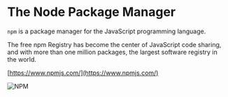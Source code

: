 # The Node Package Manager

`npm` is a package manager for the JavaScript programming language.  

The free npm Registry has become the center of JavaScript code sharing, and with more than one million packages, the largest software registry in the world.  

[https://www.npmjs.com/](https://www.npmjs.com/)

![NPM](../screenshots/npm.gif)
